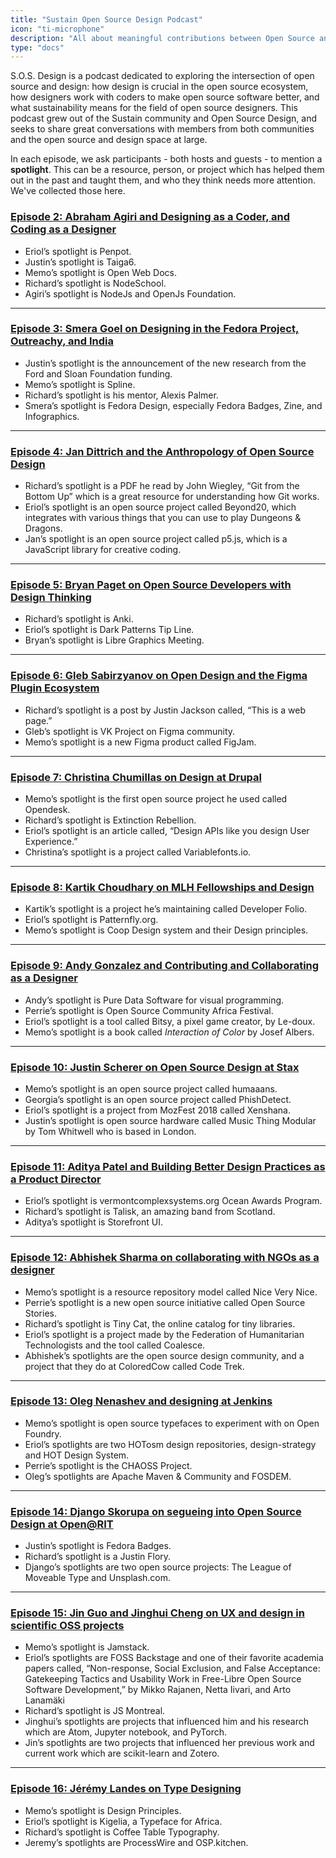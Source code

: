 ```yaml
---
title: "Sustain Open Source Design Podcast"
icon: "ti-microphone"
description: "All about meaningful contributions between Open Source and Design"
type: "docs"
---
```


S.O.S. Design is a podcast dedicated to exploring the intersection of open source and design: how design is crucial in the open source ecosystem, how designers work with coders to make open source software better, and what sustainability means for the field of open source designers. This podcast grew out of the Sustain community and Open Source Design, and seeks to share great conversations with members from both communities and the open source and design space at large.

In each episode, we ask participants - both hosts and guests - to mention a **spotlight**. This can be a resource, person, or project which has helped them out in the past and taught them, and who they think needs more attention. We've collected those here.

### [Episode 2: Abraham Agiri and Designing as a Coder, and Coding as a Designer](https://sosdesign.sustainoss.org/2)

- Eriol’s spotlight is Penpot.
- Justin’s spotlight is Taiga6.
- Memo’s spotlight is Open Web Docs.
- Richard’s spotlight is NodeSchool.
- Agiri’s spotlight is NodeJs and OpenJs Foundation.

---

### [Episode 3: Smera Goel on Designing in the Fedora Project, Outreachy, and India](https://sosdesign.sustainoss.org/3)
- Justin’s spotlight is the announcement of the new research from the Ford and Sloan Foundation funding. 
- Memo’s spotlight is Spline.
- Richard’s spotlight is his mentor, Alexis Palmer.
- Smera’s spotlight is Fedora Design, especially Fedora Badges, Zine, and Infographics.

---

### [Episode 4: Jan Dittrich and the Anthropology of Open Source Design](https://sosdesign.sustainoss.org/4)
- Richard’s spotlight is a PDF he read by John Wiegley, “Git from the Bottom Up” which is a great resource for understanding how Git works.
- Eriol’s spotlight is an open source project called Beyond20, which integrates with various things that you can use to play Dungeons & Dragons.
- Jan’s spotlight is an open source project called p5.js, which is a JavaScript library for creative coding. 

---

### [Episode 5: Bryan Paget on Open Source Developers with Design Thinking](https://sosdesign.sustainoss.org/5)
- Richard’s spotlight is Anki.
- Eriol’s spotlight is Dark Patterns Tip Line. 
- Bryan’s spotlight is Libre Graphics Meeting.

---

### [Episode 6: Gleb Sabirzyanov on Open Design and the Figma Plugin Ecosystem](https://sosdesign.sustainoss.org/6)
- Richard’s spotlight is a post by Justin Jackson called, “This is a web page.”
- Gleb’s spotlight is VK Project on Figma community. 
- Memo’s spotlight is a new Figma product called FigJam.

---

### [Episode 7: Christina Chumillas on Design at Drupal](https://sosdesign.sustainoss.org/7)
- Memo’s spotlight is the first open source project he used called Opendesk.
- Richard’s spotlight is Extinction Rebellion.
- Eriol’s spotlight is an article called, “Design APIs like you design User Experience.”
- Christina’s spotlight is a project called Variablefonts.io.

---

### [Episode 8: Kartik Choudhary on MLH Fellowships and Design](https://sosdesign.sustainoss.org/8)
- Kartik’s spotlight is a project he’s maintaining called Developer Folio.
- Eriol’s spotlight is Patternfly.org.
- Memo’s spotlight is Coop Design system and their Design principles.

---

### [Episode 9: Andy Gonzalez and Contributing and Collaborating as a Designer](https://sosdesign.sustainoss.org/9)
- Andy’s spotlight is Pure Data Software for visual programming. 
- Perrie’s spotlight is Open Source Community Africa Festival.
- Eriol’s spotlight is a tool called Bitsy, a pixel game creator, by Le-doux.
- Memo’s spotlight is a book called _Interaction of Color_ by Josef Albers.

---

### [Episode 10: Justin Scherer on Open Source Design at Stax](https://sosdesign.sustainoss.org/10)
- Memo’s spotlight is an open source project called humaaans.
- Georgia’s spotlight is an open source project called PhishDetect.
- Eriol’s spotlight is a project from MozFest 2018 called Xenshana.
- Justin’s spotlight is open source hardware called Music Thing Modular by Tom Whitwell who is based in London.

---

### [Episode 11: Aditya Patel and Building Better Design Practices as a Product Director](https://sosdesign.sustainoss.org/11)
- Eriol’s spotlight is vermontcomplexsystems.org Ocean Awards Program.
- Richard’s spotlight is Talisk, an amazing band from Scotland.
- Aditya’s spotlight is Storefront UI.

---

### [Episode 12: Abhishek Sharma on collaborating with NGOs as a designer](https://sosdesign.sustainoss.org/12)
- Memo’s spotlight is a resource repository model called Nice Very Nice.
- Perrie’s spotlight is a new open source initiative called Open Source Stories.
- Richard’s spotlight is Tiny Cat, the online catalog for tiny libraries.
- Eriol’s spotlight is a project made by the Federation of Humanitarian Technologists and the tool called Coalesce.
- Abhishek’s spotlights are the open source design community, and a project that they do at ColoredCow called Code Trek.

---

### [Episode 13: Oleg Nenashev and designing at Jenkins](https://sosdesign.sustainoss.org/13)
- Memo’s spotlight is open source typefaces to experiment with on Open Foundry.
- Eriol’s spotlights are two HOTosm design repositories, design-strategy and HOT Design System.
- Perrie’s spotlight is the CHAOSS Project.
- Oleg’s spotlights are Apache Maven & Community and FOSDEM.

---

### [Episode 14: Django Skorupa on segueing into Open Source Design at Open@RIT](https://sosdesign.sustainoss.org/14)
- Justin’s spotlight is Fedora Badges.
- Richard’s spotlight is a Justin Flory.
- Django’s spotlights are two open source projects: The League of Moveable Type and Unsplash.com.

---

### [Episode 15: Jin Guo and Jinghui Cheng on UX and design in scientific OSS projects](https://sosdesign.sustainoss.org/15)
- Memo’s spotlight is Jamstack.
- Eriol’s spotlights are FOSS Backstage and one of their favorite academia papers called, “Non-response, Social Exclusion, and False Acceptance:  Gatekeeping Tactics and Usability Work in Free-Libre Open Source Software Development,” by Mikko Rajanen, Netta Iivari, and Arto Lanamäki 
- Richard’s spotlight is JS Montreal.
- Jinghui’s spotlights are projects that influenced him and his research which are Atom, Jupyter notebook, and PyTorch.
- Jin’s spotlights are two projects that influenced her previous work and current work which are scikit-learn and Zotero.

---

### [Episode 16: Jérémy Landes on Type Designing](https://sosdesign.sustainoss.org/16)
- Memo’s spotlight is Design Principles.
- Eriol’s spotlight is Kigelia, a Typeface for Africa.
- Richard’s spotlight is Coffee Table Typography. 
- Jeremy’s spotlights are ProcessWire and OSP.kitchen.
